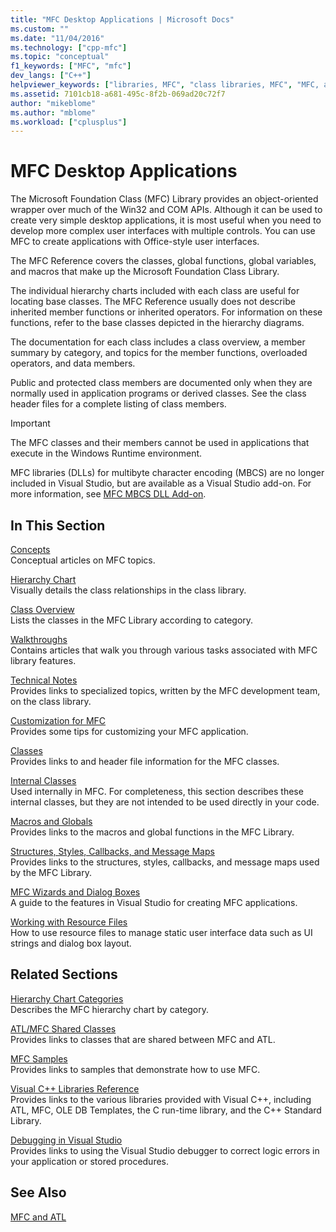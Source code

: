 ```yaml
---
title: "MFC Desktop Applications | Microsoft Docs"
ms.custom: ""
ms.date: "11/04/2016"
ms.technology: ["cpp-mfc"]
ms.topic: "conceptual"
f1_keywords: ["MFC", "mfc"]
dev_langs: ["C++"]
helpviewer_keywords: ["libraries, MFC", "class libraries, MFC", "MFC, about MFC"]
ms.assetid: 7101cb18-a681-495c-8f2b-069ad20c72f7
author: "mikeblome"
ms.author: "mblome"
ms.workload: ["cplusplus"]
---
```

# MFC Desktop Applications
The Microsoft Foundation Class (MFC) Library provides an object-oriented wrapper over much of the Win32 and COM APIs. Although it can be used to create very simple desktop applications, it is most useful when you need to develop more complex user interfaces with multiple controls. You can use MFC to create applications with Office-style user interfaces.  
  
 The MFC Reference covers the classes, global functions, global variables, and macros that make up the Microsoft Foundation Class Library.  
  
 The individual hierarchy charts included with each class are useful for locating base classes. The MFC Reference usually does not describe inherited member functions or inherited operators. For information on these functions, refer to the base classes depicted in the hierarchy diagrams.  
  
 The documentation for each class includes a class overview, a member summary by category, and topics for the member functions, overloaded operators, and data members.  
  
 Public and protected class members are documented only when they are normally used in application programs or derived classes. See the class header files for a complete listing of class members.  
  
> [!IMPORTANT]
>  The MFC classes and their members cannot be used in applications that execute in the Windows Runtime environment.  
>   
>  MFC libraries (DLLs) for multibyte character encoding (MBCS) are no longer included in Visual Studio, but are available as a Visual Studio add-on. For more information, see [MFC MBCS DLL Add-on](mfc-mbcs-dll-add-on.md).  
  
## In This Section  
 [Concepts](mfc-concepts.md)  
 Conceptual articles on MFC topics.  
  
 [Hierarchy Chart](hierarchy-chart.md)  
 Visually details the class relationships in the class library.  
  
 [Class Overview](class-library-overview.md)  
 Lists the classes in the MFC Library according to category.  
  
 [Walkthroughs](walkthroughs-mfc.md)  
 Contains articles that walk you through various tasks associated with MFC library features.  
  
 [Technical Notes](mfc-technical-notes.md)  
 Provides links to specialized topics, written by the MFC development team, on the class library.  
  
 [Customization for MFC](customization-for-mfc.md)  
 Provides some tips for customizing your MFC application.  
  
 [Classes](reference/mfc-classes.md)  
 Provides links to and header file information for the MFC classes.  
  
 [Internal Classes](reference/internal-classes.md)  
 Used internally in MFC. For completeness, this section describes these internal classes, but they are not intended to be used directly in your code.  
  
 [Macros and Globals](reference/mfc-macros-and-globals.md)  
 Provides links to the macros and global functions in the MFC Library.  
  
 [Structures, Styles, Callbacks, and Message Maps](reference/structures-styles-callbacks-and-message-maps.md)  
 Provides links to the structures, styles, callbacks, and message maps used by the MFC Library.  
  
 [MFC Wizards and Dialog Boxes](reference/mfc-wizards-and-dialog-boxes.md)  
 A guide to the features in Visual Studio for creating MFC applications.  
  
 [Working with Resource Files](../windows/working-with-resource-files.md)  
 How to use resource files to manage static user interface data such as UI strings and dialog box layout.  
  
## Related Sections  
 [Hierarchy Chart Categories](hierarchy-chart-categories.md)  
 Describes the MFC hierarchy chart by category.  
  
 [ATL/MFC Shared Classes](../atl-mfc-shared/atl-mfc-shared-classes.md)  
 Provides links to classes that are shared between MFC and ATL.  
  
 [MFC Samples](../visual-cpp-samples.md)  
 Provides links to samples that demonstrate how to use MFC.  
  
 [Visual C++ Libraries Reference](../standard-library/cpp-standard-library-reference.md)  
 Provides links to the various libraries provided with Visual C++, including ATL, MFC, OLE DB Templates, the C run-time library, and the C++ Standard Library.  
  
 [Debugging in Visual Studio](/visualstudio/debugger/debugging-in-visual-studio.md)  
 Provides links to using the Visual Studio debugger to correct logic errors in your application or stored procedures.  
  
## See Also  
 [MFC and ATL](mfc-and-atl.md)
